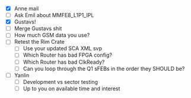 - [x] Anne mail
- [ ] Ask Emil about MMFE8_L1P1_IPL
- [x] Gustavs!
- [ ] Merge Gustavs shit
- [ ] How much GSM data you use?
- [ ] Retest the Rim Crate
  - [ ] Use your updated SCA XML svp
  - [ ] Which Router has bad FPGA config?
  - [ ] Which Router has bad ClkReady?
  - [ ] Can you loop through the Q1 sFEBs in the order they SHOULD be?
- [ ] Yanlin
  - [ ] Development vs sector testing
  - [ ] Up to you on available time and interest
